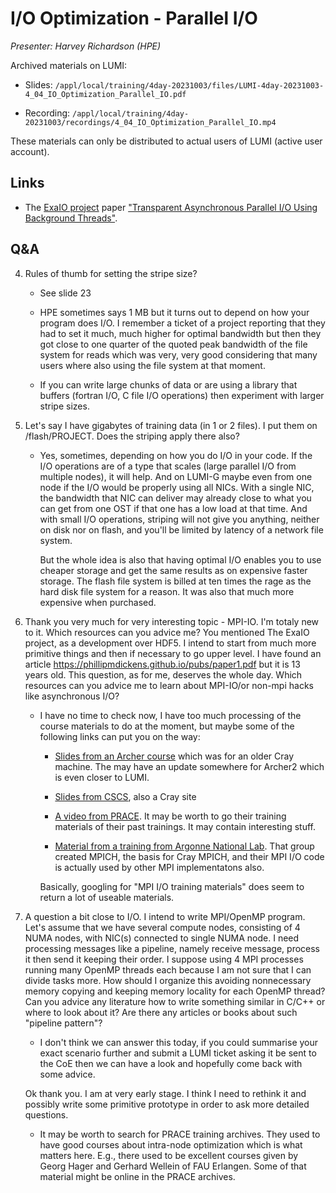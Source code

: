 # I/O Optimization - Parallel I/O

*Presenter: Harvey Richardson (HPE)*

<!--
Course materials will be provided during and after the course.
-->

<!--
Temporary location of materials (for the lifetime of the training project):

-   Slides: `/project/project_465000644/Slides/HPE/14_IO_medium_LUMI.pdf`
-->

Archived materials on LUMI:

-   Slides: `/appl/local/training/4day-20231003/files/LUMI-4day-20231003-4_04_IO_Optimization_Parallel_IO.pdf`

-   Recording: `/appl/local/training/4day-20231003/recordings/4_04_IO_Optimization_Parallel_IO.mp4`

These materials can only be distributed to actual users of LUMI (active user account).


## Links

-   The [ExaIO project](https://www.exascaleproject.org/research-project/exaio/) paper
    ["Transparent Asynchronous Parallel I/O Using Background Threads"](https://doi.org/10.1109/TPDS.2021.3090322).


## Q&A

4.  Rules of thumb for setting the stripe size?

    -   See slide 23

    -   HPE sometimes says 1 MB but it turns out to depend on how your program does I/O. I remember a ticket of a project reporting that they had to set it much, much higher for optimal bandwidth but then they got close to one quarter of the quoted peak bandwidth of the file system for reads which was very, very good considering that many users where also using the file system at that moment.

    - If you can write large chunks of data or are using a library that buffers (fortran I/O, C file I/O operations) then experiment with larger stripe sizes.

5. Let's say I have gigabytes of training data (in 1 or 2 files). I put them on /flash/PROJECT. Does the striping apply there also?

    -    Yes, sometimes, depending on how you do I/O in your code. If the I/O operations are of a type that scales (large parallel I/O from multiple nodes), it will help. And on LUMI-G maybe even from one node if the I/O would be properly using all NICs. With a single NIC, the bandwidth that NIC can deliver may already close to what you can get from one OST if that one has a low load at that time. And with small I/O operations, striping will not give you anything, neither on disk nor on flash, and you'll be limited by latency of a network file system.
      
         But the whole idea is also that having optimal I/O enables you to use cheaper storage and get the same results as on expensive faster storage. The flash file system is billed at ten times the rage as the hard disk file system for a reason. It was also that much more expensive when purchased.

7. Thank you very much for very interesting topic - MPI-IO. I'm totaly new to it. Which resources can you advice me? You mentioned The ExaIO project, as a development over HDF5. I intend to start from much more primitive things and then if necessary to go upper level. I have found an article https://phillipmdickens.github.io/pubs/paper1.pdf but it is 13 years old. This question, as for me, deserves the whole day. Which resources can you advice me to learn about MPI-IO/or non-mpi hacks like asynchronous I/O?

    -   I have no time to check now, I have too much processing of the course materials to do at the moment, but maybe some of the following links can put you on the way:

        -   [Slides from an Archer course](http://www.archer.ac.uk/training/course-material/2017/09/advMPI-soton/Slides/L05-MPI-IO.pdf) which was for an older Cray machine. The may have an update somewhere for Archer2 which is even closer to LUMI.

        -   [Slides from CSCS](https://www.cscs.ch/fileadmin/user_upload/contents_publications/tutorials/fast_parallel_IO/MPI-IO_NS.pdf), also a Cray site

        -   [A video from PRACE](https://materials.prace-ri.eu/295/). It may be worth to go their training materials of their past trainings. It may contain interesting stuff.

        -   [Material from a training from Argonne National Lab](https://extremecomputingtraining.anl.gov/wp-content/uploads/sites/96/2022/11/ATPESC-2022-Track-3-Talk-7-Latham-mpiio.pdf). That group created MPICH, the basis for Cray MPICH, and their MPI I/O code is actually used by other MPI implementatons also.

        Basically, googling for "MPI I/O training materials" does seem to return a lot of useable materials.

8.  A question a bit close to I/O. I intend to write MPI/OpenMP program. Let's assume that we have several compute nodes, consisting of 4 NUMA nodes,  with NIC(s) connected to single NUMA node. I need processing messages like a pipeline, namely receive message, process it then send it keeping their order. I suppose using 4 MPI processes running many OpenMP threads each because I am not sure that I can divide tasks more. How should I organize this avoiding nonnecessary memory copying and keeping memory locality for each OpenMP thread? Can you advice any literature how to write something similar in C/C++ or where to look about it? Are there any articles or books about such "pipeline pattern"?

    - I don't think we can answer this today, if you could summarise your exact scenario further and submit a LUMI ticket asking it be sent to the CoE then we can have a look and hopefully come back with some advice.
   
    Ok thank you. I am at very early stage. I think I need to rethink it and possibly write some primitive prototype in order to ask more detailed questions.
   
    -   It may be worth to search for PRACE training archives. They used to have good courses about intra-node optimization which is what matters here. E.g., there used to be excellent courses given by Georg Hager and Gerhard Wellein of FAU Erlangen. Some of that material might be online in the PRACE archives.



